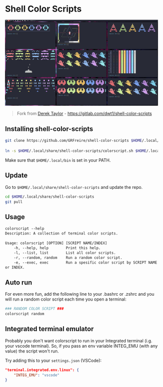 # Shell Color Scripts

![Screenshot of shell-color-scripts](README/screenshot.png)

> Fork from [Derek Taylor](https://gitlab.com/dwt1) -  https://gitlab.com/dwt1/shell-color-scripts


## Installing shell-color-scripts

```sh
git clone https://github.com/GRFreire/shell-color-scripts $HOME/.local/share/shell-color-scripts

ln -s $HOME/.local/share/shell-color-scripts/colorscript.sh $HOME/.local/bin/colorscript
```

Make sure that ```$HOME/.local/bin``` is set in your PATH.

## Update

Go to ```$HOME/.local/share/shell-color-scripts``` and update the repo.

```sh
cd $HOME/.local/share/shell-color-scripts
git pull
```

## Usage

```
colorscript --help
Description: A collection of terminal color scripts.

Usage: colorscript [OPTION] [SCRIPT NAME/INDEX]
    -h, --help, help    	Print this help.
    -l, --list, list    	List all color scripts.
    -r, --random, random	Run a random color script.
    -e, --exec, exec    	Run a spesific color script by SCRIPT NAME or INDEX.
```

## Auto run
For even more fun, add the following line to your .bashrc or .zshrc and you will run a random color script each time you open a terminal:

```sh
### RANDOM COLOR SCRIPT ###
colorscript random
```

## Integrated terminal emulator
Probably you don't want colorscript to run in your Integrated terminal (i.g. your vscode terminal). So, if you pass an env variable INTEG_EMU (with any value) the script won't run.

Try adding this to your ```settings.json``` (VSCode):
```json
"terminal.integrated.env.linux": {
    "INTEG_EMU": "vscode"
}
```
